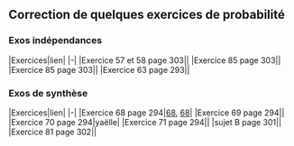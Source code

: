## Correction de quelques exercices de probabilité

### Exos indépendances

|Exercices|lien|
|-|
|Exercice 57 et 58 page 303||
|Exercice 85 page 303||
|Exercice 85 page 303||
|Exercice 63 page 293||


### Exos de synthèse


|Exercices|lien|
|-|
|Exercice 68 page 294|[68](68.jpg), [68](68_2.jpg)|
|Exercice 69 page 294||
|Exercice 70 page 294|yaëlle|
|Exercice 71 page 294||
|sujet B page 301||
|Exercice 81 page 302||
